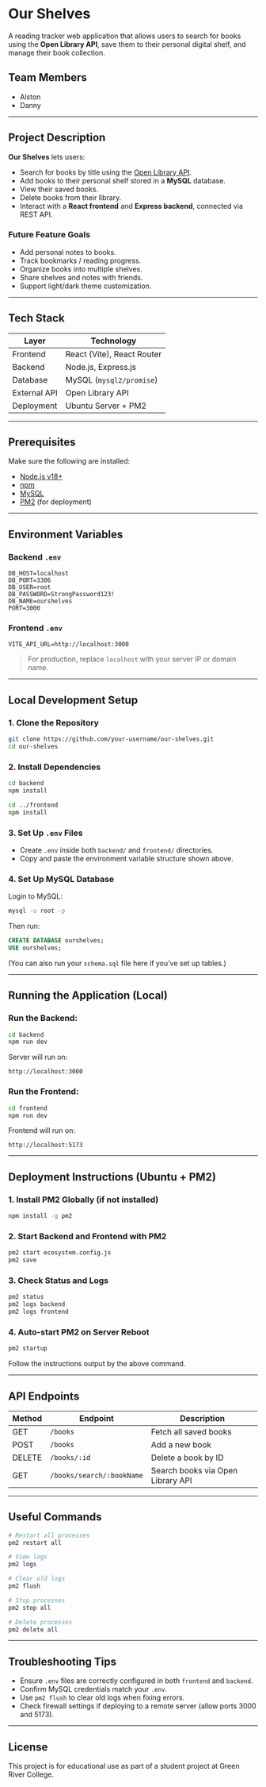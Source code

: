# Our Shelves

A reading tracker web application that allows users to search for books using the **Open Library API**, save them to their personal digital shelf, and manage their book collection.

## Team Members
- Alston
- Danny

---

## Project Description

**Our Shelves** lets users:
- Search for books by title using the [Open Library API](https://openlibrary.org/developers/api).
- Add books to their personal shelf stored in a **MySQL** database.
- View their saved books.
- Delete books from their library.
- Interact with a **React frontend** and **Express backend**, connected via REST API.

### Future Feature Goals
- Add personal notes to books.
- Track bookmarks / reading progress.
- Organize books into multiple shelves.
- Share shelves and notes with friends.
- Support light/dark theme customization.

---

## Tech Stack

| Layer             | Technology                     |
|--------------------|-----------------------------|
| Frontend           | React (Vite), React Router   |
| Backend            | Node.js, Express.js          |
| Database           | MySQL (`mysql2/promise`)     |
| External API       | Open Library API            |
| Deployment         | Ubuntu Server + PM2         |

---

## Prerequisites

Make sure the following are installed:

- [Node.js v18+](https://nodejs.org/en/)
- [npm](https://www.npmjs.com/)
- [MySQL](https://dev.mysql.com/downloads/mysql/)
- [PM2](https://pm2.keymetrics.io/) (for deployment)

---

## Environment Variables

### Backend `.env`
```
DB_HOST=localhost
DB_PORT=3306
DB_USER=root
DB_PASSWORD=StrongPassword123!
DB_NAME=ourshelves
PORT=3000
```

### Frontend `.env`
```
VITE_API_URL=http://localhost:3000
```

> For production, replace `localhost` with your server IP or domain name.

---

## Local Development Setup

### 1. Clone the Repository
```bash
git clone https://github.com/your-username/our-shelves.git
cd our-shelves
```

### 2. Install Dependencies
```bash
cd backend
npm install

cd ../frontend
npm install
```

### 3. Set Up `.env` Files
- Create `.env` inside both `backend/` and `frontend/` directories.
- Copy and paste the environment variable structure shown above.

### 4. Set Up MySQL Database
Login to MySQL:
```bash
mysql -u root -p
```
Then run:
```sql
CREATE DATABASE ourshelves;
USE ourshelves;
```
(You can also run your `schema.sql` file here if you’ve set up tables.)

---

## Running the Application (Local)

### Run the Backend:
```bash
cd backend
npm run dev
```
Server will run on:
```
http://localhost:3000
```

### Run the Frontend:
```bash
cd frontend
npm run dev
```
Frontend will run on:
```
http://localhost:5173
```

---

## Deployment Instructions (Ubuntu + PM2)

### 1. Install PM2 Globally (if not installed)
```bash
npm install -g pm2
```

### 2. Start Backend and Frontend with PM2
```bash
pm2 start ecosystem.config.js
pm2 save
```

### 3. Check Status and Logs
```bash
pm2 status
pm2 logs backend
pm2 logs frontend
```

### 4. Auto-start PM2 on Server Reboot
```bash
pm2 startup
```
Follow the instructions output by the above command.

---

## API Endpoints

| Method | Endpoint                        | Description                         |
|--------|-----------------------------------|-------------------------------------|
| GET    | `/books`                          | Fetch all saved books              |
| POST   | `/books`                          | Add a new book                     |
| DELETE | `/books/:id`                      | Delete a book by ID                |
| GET    | `/books/search/:bookName`         | Search books via Open Library API  |

---

## Useful Commands

```bash
# Restart all processes
pm2 restart all

# View logs
pm2 logs

# Clear old logs
pm2 flush

# Stop processes
pm2 stop all

# Delete processes
pm2 delete all
```

---

## Troubleshooting Tips
- Ensure `.env` files are correctly configured in both `frontend` and `backend`.
- Confirm MySQL credentials match your `.env`.
- Use `pm2 flush` to clear old logs when fixing errors.
- Check firewall settings if deploying to a remote server (allow ports 3000 and 5173).

---

## License
This project is for educational use as part of a student project at Green River College.
